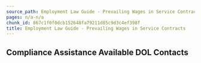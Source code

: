 ```yaml
---
source_path: Employment Law Guide - Prevailing Wages in Service Contracts.md
pages: n/a-n/a
chunk_id: 867c1f0f0dcb152648fa79211d85c9d3c4ef398f
title: Employment Law Guide - Prevailing Wages in Service Contracts
---
```

## Compliance Assistance Available DOL Contacts

